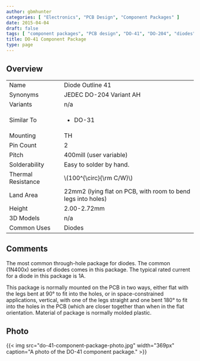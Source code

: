 ```yaml
---
author: gbmhunter
categories: [ "Electronics", "PCB Design", "Component Packages" ]
date: 2015-04-04
draft: false
tags: [ "component packages", "PCB design", "DO-41", "DO-204", "diodes" ]
title: DO-41 Component Package
type: page
---
```


## Overview

<table >
<tbody >
<tr >

<td >Name
</td>

<td >Diode Outline 41
</td>
</tr>
<tr >

<td >Synonyms
</td>

<td >JEDEC DO-204 Variant AH
</td>
</tr>
<tr >
<td >Variants</td>
<td >n/a</td>
</tr>
<tr >
<td >Similar To</td>
<td >
  <ul>
    <li>DO-31</li>
  </ul>
</td>
</tr>
<tr >
<td >Mounting</td>
<td >TH</td>
</tr>
<tr >

<td >Pin Count
</td>

<td >2
</td>
</tr>
<tr >

<td >Pitch
</td>

<td >400mill (user variable)
</td>
</tr>
<tr >

<td >Solderability
</td>
<td >Easy to solder by hand.
</td>
</tr>
<tr >
<td >Thermal Resistance</td>
<td>\(100^{\circ}{\rm C/W}\)
</td>
</tr>
<tr>
<td >Land Area</td>
<td>22mm2 (lying flat on PCB, with room to bend legs into holes)</td>
</tr>
<tr >
<td >Height</td>
<td >2.00-2.72mm</td>
</tr>
<tr>
<td>3D Models</td>
<td>n/a</td>
</tr>
<tr>
<td>Common Uses</td>
<td>Diodes</td>
</tr>
</tbody>
</table>

## Comments

The most common through-hole package for diodes. The common (1N400x) series of diodes comes in this package. The typical rated current for a diode in this package is 1A.

This package is normally mounted on the PCB in two ways, either flat with the legs bent at 90° to fit into the holes, or in space-constrained applications, vertical, with one of the legs straight and one bent 180° to fit into the holes in the PCB (which are closer together than when in the flat orientation. Material of package is normally molded plastic.

## Photo

{{< img src="do-41-component-package-photo.jpg" width="369px" caption="A photo of the DO-41 component package." >}}